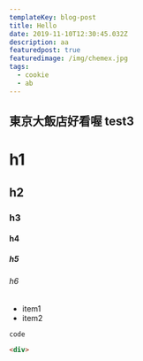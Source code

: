 ```yaml
---
templateKey: blog-post
title: Hello
date: 2019-11-10T12:30:45.032Z
description: aa
featuredpost: true
featuredimage: /img/chemex.jpg
tags:
  - cookie
  - ab
---
```

## 東京大飯店好看喔 test3

# h1

## h2

### h3

#### h4

##### h5

###### h6

* item1
* item2

`code`

```html
<div>
```

